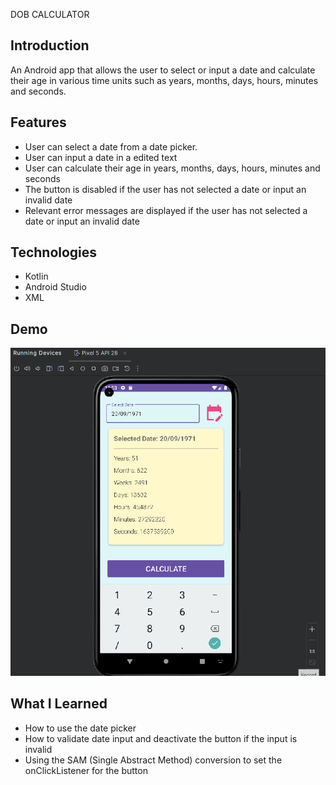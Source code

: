 DOB CALCULATOR

## Introduction

An Android app that allows the user to select or input a date and calculate their age in various time units such as years, months, days, hours, minutes and seconds.

## Features

- User can select a date from a date picker.
- User can input a date in a edited text
- User can calculate their age in years, months, days, hours, minutes and seconds
- The button is disabled if the user has not selected a date or input an invalid date
- Relevant error messages are displayed if the user has not selected a date or input an invalid date

## Technologies

- Kotlin
- Android Studio
- XML

## Demo

![Animation.gif](assets%2FAnimation.gif)

## What I Learned

- How to use the date picker
- How to validate date input and deactivate the button if the input is invalid
- Using the SAM (Single Abstract Method) conversion to set the onClickListener for the button
